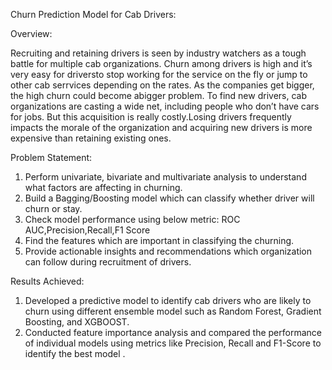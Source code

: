 Churn Prediction Model for Cab Drivers:

Overview:

Recruiting and retaining drivers is seen by industry watchers as a tough battle for multiple cab organizations. Churn among drivers is high and it’s very easy for driversto stop working for the service on the fly or jump to other cab serrvices depending on the rates. 
As the companies get bigger, the high churn could become abigger problem. To find new drivers, cab organizations are casting a wide net, including people who don’t have cars for jobs. But this acquisition is really costly.Losing drivers frequently impacts the morale of the organization and acquiring new drivers is more expensive than retaining existing ones.

Problem Statement:

1. Perform univariate, bivariate and multivariate analysis to understand what factors are affecting in churning.
2. Build a Bagging/Boosting model which can classify whether driver will churn or stay.
3. Check model performance using below metric: ROC AUC,Precision,Recall,F1 Score
4. Find the features which are important in classifying the churning.
5. Provide actionable insights and recommendations which organization can follow during recruitment of drivers.

Results Achieved:

1. Developed a predictive model to identify cab drivers who are likely to churn using different ensemble model such as Random Forest, Gradient Boosting, and XGBOOST.
2. Conducted feature importance analysis and compared the performance of individual models using metrics like Precision, Recall and F1-Score to identify the best model .
